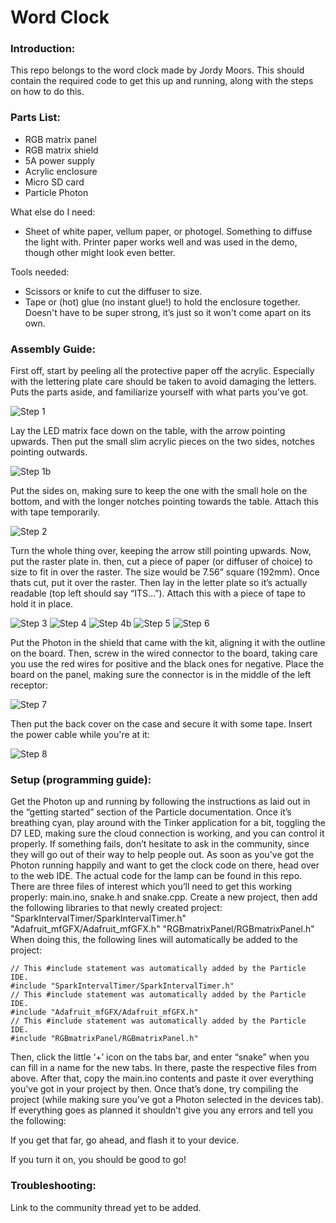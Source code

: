 # Word Clock

### Introduction:
This repo belongs to the word clock made by Jordy Moors. This should contain the required code to get this up and running, along with the steps on how to do this.

### Parts List:

- RGB matrix panel
- RGB matrix shield
- 5A power supply
- Acrylic enclosure
- Micro SD card
- Particle Photon

What else do I need:
- Sheet of white paper, vellum paper, or photogel. Something to diffuse the light with. Printer paper works well and was used in the demo, though other might look even better.

Tools needed:
-	Scissors or knife to cut the diffuser to size.
-	Tape or (hot) glue (no instant glue!) to hold the enclosure together. Doesn't have to be super strong, it’s just so it won't come apart on its own.


### Assembly Guide:

First off, start by peeling all the protective paper off the acrylic. Especially with the lettering plate care should be taken to avoid damaging the letters. Puts the parts aside, and familiarize yourself with what parts you've got.

![Step 1]()

Lay the LED matrix face down on the table, with the arrow pointing upwards. Then put the small slim acrylic pieces on the two sides, notches pointing outwards.

![Step 1b]() 

Put the sides on, making sure to keep the one with the small hole on the bottom, and with the longer notches pointing towards the table. Attach this with tape temporarily.

![Step 2]()

Turn the whole thing over, keeping the arrow still pointing upwards. Now, put the raster plate in. then, cut a piece of paper (or diffuser of choice) to size to fit in over the raster. The size would be 7.56” square (192mm). Once thats cut, put it over the raster. Then lay in the letter plate so it’s actually readable (top left should say “ITS…”). Attach this with a piece of tape to hold it in place.

![Step 3]()
![Step 4]()
![Step 4b]()
![Step 5]()
![Step 6]()

 
 Put the Photon in the shield that came with the kit, aligning it with the outline on the board. Then, screw in the wired connector to the board, taking care you use the red wires for positive and the black ones for negative. Place the board on the panel, making sure the connector is in the middle of the left receptor:

![Step 7]()
 
Then put the back cover on the case and secure it with some tape. Insert the power cable while you're at it: 

![Step 8]()


### Setup (programming guide):

Get the Photon up and running by following the instructions as laid out in the “getting started” section of the Particle documentation. Once it’s breathing cyan, play around with the Tinker application for a bit, toggling the D7 LED, making sure the cloud connection is working, and you can control it properly. If something fails, don’t hesitate to ask in the community, since they will go out of their way to help people out.
As soon as you've got the Photon running happily and want to get the clock code on there, head over to the web IDE. The actual code for the lamp can be found in this repo. There are three files of interest which you’ll need to get this working properly: main.ino, snake.h and snake.cpp. Create a new project, then add the following libraries to that newly created project:
"SparkIntervalTimer/SparkIntervalTimer.h"
"Adafruit_mfGFX/Adafruit_mfGFX.h"
"RGBmatrixPanel/RGBmatrixPanel.h"
When doing this, the following lines will automatically be added to the project:
```
// This #include statement was automatically added by the Particle IDE.
#include "SparkIntervalTimer/SparkIntervalTimer.h"
// This #include statement was automatically added by the Particle IDE.
#include "Adafruit_mfGFX/Adafruit_mfGFX.h"
// This #include statement was automatically added by the Particle IDE.
#include "RGBmatrixPanel/RGBmatrixPanel.h"
```
Then, click the little ‘+’ icon on the tabs bar, and enter “snake” when you can fill in a name for the new tabs. In there, paste the respective files from above. After that, copy the main.ino contents and paste it over everything you’ve got in your project by then.
Once that’s done, try compiling the project (while making sure you’ve got a Photon selected in the devices tab). If everything goes as planned it shouldn’t give you any errors and tell you the following:

 
If you get that far, go ahead, and flash it to your device.

If you turn it on, you should be good to go!


### Troubleshooting:

Link to the community thread yet to be added.
